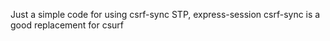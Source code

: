 Just a simple code for using csrf-sync STP, express-session 
csrf-sync is a good replacement for csurf

